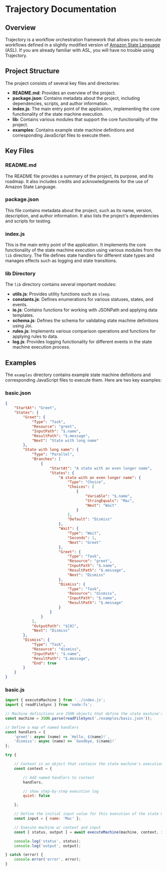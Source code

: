 # Trajectory Documentation

## Overview

Trajectory is a workflow orchestration framework that allows you to execute workflows defined in a slightly modified version of [Amazon State Language](https://docs.aws.amazon.com/step-functions/latest/dg/concepts-amazon-states-language.html) (ASL). If you are already familiar with ASL, you will have no trouble using Trajectory.

## Project Structure

The project consists of several key files and directories:

- **README.md**: Provides an overview of the project.
- **package.json**: Contains metadata about the project, including dependencies, scripts, and author information.
- **index.js**: The main entry point of the application, implementing the core functionality of the state machine execution.
- **lib**: Contains various modules that support the core functionality of the project.
- **examples**: Contains example state machine definitions and corresponding JavaScript files to execute them.

## Key Files

### README.md

The README file provides a summary of the project, its purpose, and its roadmap. It also includes credits and acknowledgments for the use of Amazon State Language.

### package.json

This file contains metadata about the project, such as its name, version, description, and author information. It also lists the project's dependencies and scripts for testing.

### index.js

This is the main entry point of the application. It implements the core functionality of the state machine execution using various modules from the `lib` directory. The file defines state handlers for different state types and manages effects such as logging and state transitions.

### lib Directory

The `lib` directory contains several important modules:

- **utils.js**: Provides utility functions such as `sleep`.
- **constants.js**: Defines enumerations for various statuses, states, and events.
- **io.js**: Contains functions for working with JSONPath and applying data templates.
- **schema.js**: Defines the schema for validating state machine definitions using Joi.
- **rules.js**: Implements various comparison operations and functions for applying rules to data.
- **log.js**: Provides logging functionality for different events in the state machine execution process.

## Examples

The `examples` directory contains example state machine definitions and corresponding JavaScript files to execute them. Here are two key examples:

### basic.json

```json
{
    "StartAt": "Greet",
    "States": {
        "Greet": {
            "Type": "Task",
            "Resource": "greet",
            "InputPath": "$.name",
            "ResultPath": "$.message",
            "Next": "State with long name"
        },
        "State with long name": {
            "Type": "Parallel",
            "Branches": [
                {
                    "StartAt": "A state with an even longer name",
                    "States": {
                        "A state with an even longer name": {
                            "Type": "Choice",
                            "Choices": [
                                {
                                    "Variable": "$.name",
                                    "StringEquals": "Mac",
                                    "Next": "Wait"
                                }
                            ],
                            "Default": "Dismiss"
                        },
                        "Wait": {
                            "Type": "Wait",
                            "Seconds": 1,
                            "Next": "Greet"
                        },
                        "Greet": {
                            "Type": "Task",
                            "Resource": "greet",
                            "InputPath": "$.name",
                            "ResultPath": "$.message",
                            "Next": "Dismiss"
                        },
                        "Dismiss": {
                            "Type": "Task",
                            "Resource": "dismiss",
                            "InputPath": "$.name",
                            "ResultPath": "$.message"
                        }
                    }
                }
            ],
            "OutputPath": "$[0]",
            "Next": "Dismiss"
        },
        "Dismiss": {
            "Type": "Task",
            "Resource": "dismiss",
            "InputPath": "$.name",
            "ResultPath": "$.message",
            "End": true
        }
    }
}
```

### basic.js

```javascript
import { executeMachine } from '../index.js';
import { readFileSync } from 'node:fs';

// Machine definitions are JSON objects that define the state machine's structure.
const machine = JSON.parse(readFileSync('./examples/basic.json'));

// Define a map of named handlers
const handlers = {
    'greet': async (name) => `Hello, ${name}!`,
    'dismiss': async (name) => `Goodbye, ${name}!`
};

try {

    // Context is an object that contains the state machine's execution environment.
    const context = {

        // Add named handlers to context
        handlers,

        // show step-by-step execution log
        quiet: false

    };

    // Define the initial input value for this execution of the state machine.
    const input = { name: 'Mac' };

    // Execute machine w/ context and input
    const [ status, output ] = await executeMachine(machine, context, input);

    console.log('status', status);
    console.log('output', output);

} catch (error) {
    console.error('error', error);
}
```
